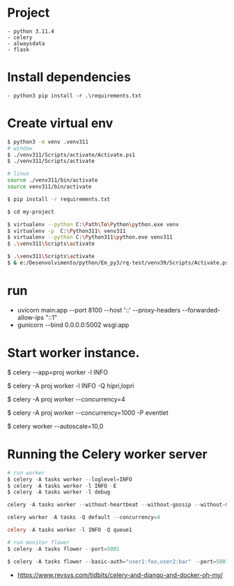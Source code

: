 # Project
    - python 3.11.4
    - celery
    - alwaysdata
    - flask

# Install dependencies
    - python3 pip install -r .\requirements.txt


# Create virtual env
```sh
$ python3 -m venv .venv311
# window 
$ ./venv311/Scripts/activate/Activate.ps1
$ ./venv311/Scripts/activate

# linux 
source ./venv311/bin/activate
source venv311/bin/activate

$ pip install -r requirements.txt

$ cd my-project

$ virtualenv --python C:\Path\To\Python\python.exe venv
$ virtualenv -p  C:\Python311\ venv311
$ virtualenv --python C:\Python311\python.exe venv311
$ .\venv311\Scripts\activate

$ .\venv311\Scripts\activate
$ & e:/Desenvolvimento/python/Em_py3/rq-test/venv39/Scripts/Activate.ps1


```
# run 
- uvicorn main:app --port 8100 --host '::' --proxy-headers --forwarded-allow-ips "::1"
- gunicorn --bind 0.0.0.0:5002 wsgi:app

# Start worker instance.

$ celery --app=proj worker -l INFO

$ celery -A proj worker -l INFO -Q hipri,lopri

$ celery -A proj worker --concurrency=4

$ celery -A proj worker --concurrency=1000 -P eventlet

$ celery worker --autoscale=10,0


# Running the Celery worker server

```powershell
# run worker
$ celery -A tasks worker --loglevel=INFO
$ celery -A tasks worker -l INFO -E
$ celery -A tasks worker -l debug

celery -A tasks worker --without-heartbeat --without-gossip --without-mingle

celery worker -A tasks -Q default --concurrency=4

celery -A tasks worker -l INFO -Q queue1

# run monitor flower
$ celery -A tasks flower --port=5001

$ celery -A tasks flower --basic-auth="user1:foo,user2:bar" --port=5001

```

- https://www.revsys.com/tidbits/celery-and-django-and-docker-oh-my/